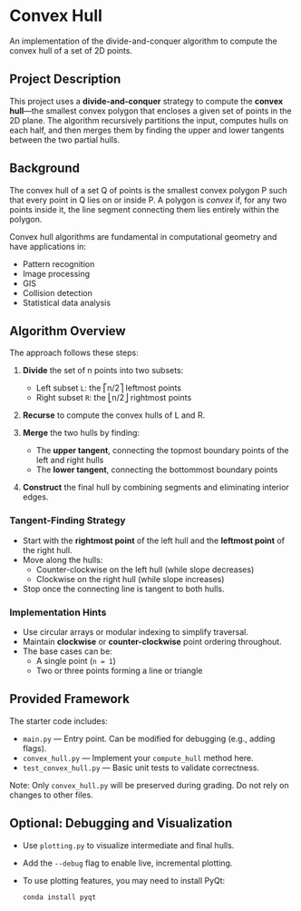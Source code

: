 # Convex Hull

An implementation of the divide-and-conquer algorithm to compute the convex hull of a set of 2D points.

## Project Description

This project uses a **divide-and-conquer** strategy to compute the **convex hull**—the smallest convex polygon that encloses a given set of points in the 2D plane. The algorithm recursively partitions the input, computes hulls on each half, and then merges them by finding the upper and lower tangents between the two partial hulls.

## Background

The convex hull of a set Q of points is the smallest convex polygon P such that every point in Q lies on or inside P. A polygon is _convex_ if, for any two points inside it, the line segment connecting them lies entirely within the polygon.

Convex hull algorithms are fundamental in computational geometry and have applications in:

- Pattern recognition
- Image processing
- GIS
- Collision detection
- Statistical data analysis

## Algorithm Overview

The approach follows these steps:

1. **Divide** the set of n points into two subsets:

   - Left subset `L`: the ⎡n/2⎤ leftmost points
   - Right subset `R`: the ⎣n/2⎦ rightmost points

2. **Recurse** to compute the convex hulls of L and R.

3. **Merge** the two hulls by finding:

   - The **upper tangent**, connecting the topmost boundary points of the left and right hulls
   - The **lower tangent**, connecting the bottommost boundary points

4. **Construct** the final hull by combining segments and eliminating interior edges.

### Tangent-Finding Strategy

- Start with the **rightmost point** of the left hull and the **leftmost point** of the right hull.
- Move along the hulls:
  - Counter-clockwise on the left hull (while slope decreases)
  - Clockwise on the right hull (while slope increases)
- Stop once the connecting line is tangent to both hulls.

### Implementation Hints

- Use circular arrays or modular indexing to simplify traversal.
- Maintain **clockwise** or **counter-clockwise** point ordering throughout.
- The base cases can be:
  - A single point (`n = 1`)
  - Two or three points forming a line or triangle

## Provided Framework

The starter code includes:

- `main.py` — Entry point. Can be modified for debugging (e.g., adding flags).
- `convex_hull.py` — Implement your `compute_hull` method here.
- `test_convex_hull.py` — Basic unit tests to validate correctness.

Note: Only `convex_hull.py` will be preserved during grading. Do not rely on changes to other files.

## Optional: Debugging and Visualization

- Use `plotting.py` to visualize intermediate and final hulls.
- Add the `--debug` flag to enable live, incremental plotting.
- To use plotting features, you may need to install PyQt:

  ```bash
  conda install pyqt
  ```
